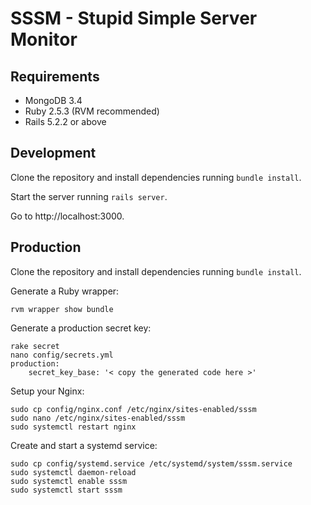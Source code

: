 # SSSM - Stupid Simple Server Monitor

## Requirements

- MongoDB 3.4
- Ruby 2.5.3 (RVM recommended)
- Rails 5.2.2 or above

## Development

Clone the repository and install dependencies running ```bundle install```.

Start the server running ```rails server```.

Go to http://localhost:3000.

## Production

Clone the repository and install dependencies running ```bundle install```.

Generate a Ruby wrapper:

```
rvm wrapper show bundle
```

Generate a production secret key:

```
rake secret
nano config/secrets.yml
production:
    secret_key_base: '< copy the generated code here >'
```

Setup your Nginx:

```
sudo cp config/nginx.conf /etc/nginx/sites-enabled/sssm
sudo nano /etc/nginx/sites-enabled/sssm
sudo systemctl restart nginx
```

Create and start a systemd service:

```
sudo cp config/systemd.service /etc/systemd/system/sssm.service
sudo systemctl daemon-reload
sudo systemctl enable sssm
sudo systemctl start sssm
```
